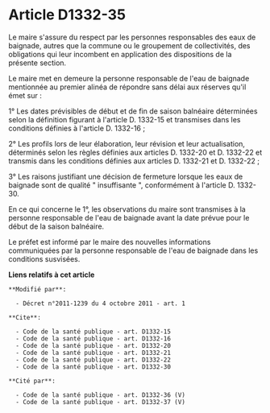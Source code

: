 # Article D1332-35

Le maire s'assure du respect par les personnes responsables des eaux de baignade, autres que la commune ou le groupement de
collectivités, des obligations qui leur incombent en application des dispositions de la présente section. 

Le maire met en demeure la personne responsable de l'eau de baignade mentionnée au premier alinéa de répondre sans délai aux
réserves qu'il émet sur : 

1° Les dates prévisibles de début et de fin de saison balnéaire déterminées selon la définition figurant à l'article D.
1332-15 et transmises dans les conditions définies à l'article D. 1332-16 ; 

2° Les profils lors de leur élaboration, leur révision et leur actualisation, déterminés selon les règles définies aux
articles D. 1332-20 et D. 1332-22 et transmis dans les conditions définies aux articles D. 1332-21 et D. 1332-22 ; 

3° Les raisons justifiant une décision de fermeture lorsque les eaux de baignade sont de qualité " insuffisante ",
conformément à l'article D. 1332-30. 

En ce qui concerne le 1°, les observations du maire sont transmises à la personne responsable de l'eau de baignade avant la
date prévue pour le début de la saison balnéaire. 

Le préfet est informé par le maire des nouvelles informations communiquées par la personne responsable de l'eau de baignade
dans les conditions susvisées.

**Liens relatifs à cet article**

	**Modifié par**:

	  - Décret n°2011-1239 du 4 octobre 2011 - art. 1

	**Cite**:

	  - Code de la santé publique - art. D1332-15
	  - Code de la santé publique - art. D1332-16
	  - Code de la santé publique - art. D1332-20
	  - Code de la santé publique - art. D1332-21
	  - Code de la santé publique - art. D1332-22
	  - Code de la santé publique - art. D1332-30

	**Cité par**:

	  - Code de la santé publique - art. D1332-36 (V)
	  - Code de la santé publique - art. D1332-37 (V)
